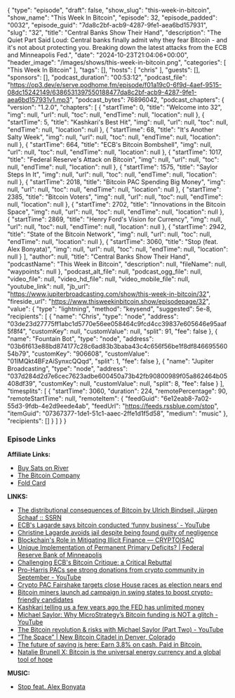 {
  "type": "episode",
  "draft": false,
  "show_slug": "this-week-in-bitcoin",
  "show_name": "This Week In Bitcoin",
  "episode": 32,
  "episode_padded": "0032",
  "episode_guid": "7da8c2bf-acb9-4287-9fe1-aea6bd157931",
  "slug": "32",
  "title": "Central Banks Show Their Hand",
  "description": "The Quiet Part Said Loud: Central banks finally admit why they fear Bitcoin - and it's not about protecting you. Breaking down the latest attacks from the ECB and Minneapolis Fed.",
  "date": "2024-10-23T21:04:06+00:00",
  "header_image": "/images/shows/this-week-in-bitcoin.png",
  "categories": [
    "This Week In Bitcoin"
  ],
  "tags": [],
  "hosts": [
    "chris"
  ],
  "guests": [],
  "sponsors": [],
  "podcast_duration": "00:53:12",
  "podcast_file": "https://op3.dev/e/serve.podhome.fm/episode/f01a19c0-6f9d-4aef-9515-08dc15242149/6386531397550188477da8c2bf-acb9-4287-9fe1-aea6bd157931v1.mp3",
  "podcast_bytes": 76896042,
  "podcast_chapters": {
    "version": "1.2.0",
    "chapters": [
      {
        "startTime": 0,
        "title": "Welcome into 32",
        "img": null,
        "url": null,
        "toc": null,
        "endTime": null,
        "location": null
      },
      {
        "startTime": 5,
        "title": "Kashkari's Best Hit",
        "img": null,
        "url": null,
        "toc": null,
        "endTime": null,
        "location": null
      },
      {
        "startTime": 68,
        "title": "It's Another Salty Week",
        "img": null,
        "url": null,
        "toc": null,
        "endTime": null,
        "location": null
      },
      {
        "startTime": 664,
        "title": "ECB's Bitcoin Bombshell",
        "img": null,
        "url": null,
        "toc": null,
        "endTime": null,
        "location": null
      },
      {
        "startTime": 1017,
        "title": "Federal Reserve's Attack on Bitcoin",
        "img": null,
        "url": null,
        "toc": null,
        "endTime": null,
        "location": null
      },
      {
        "startTime": 1575,
        "title": "Saylor Steps In It",
        "img": null,
        "url": null,
        "toc": null,
        "endTime": null,
        "location": null
      },
      {
        "startTime": 2018,
        "title": "Bitcoin PAC Spending Big Money",
        "img": null,
        "url": null,
        "toc": null,
        "endTime": null,
        "location": null
      },
      {
        "startTime": 2385,
        "title": "Bitcoin Voters",
        "img": null,
        "url": null,
        "toc": null,
        "endTime": null,
        "location": null
      },
      {
        "startTime": 2702,
        "title": "Innovations in the Bitcoin Space",
        "img": null,
        "url": null,
        "toc": null,
        "endTime": null,
        "location": null
      },
      {
        "startTime": 2869,
        "title": "Henry Ford's Vision for Currency",
        "img": null,
        "url": null,
        "toc": null,
        "endTime": null,
        "location": null
      },
      {
        "startTime": 2942,
        "title": "State of the Bitcoin Network",
        "img": null,
        "url": null,
        "toc": null,
        "endTime": null,
        "location": null
      },
      {
        "startTime": 3060,
        "title": "Stop (feat. Alex Bonyata)",
        "img": null,
        "url": null,
        "toc": null,
        "endTime": null,
        "location": null
      }
    ],
    "author": null,
    "title": "Central Banks Show Their Hand",
    "podcastName": "This Week in Bitcoin",
    "description": null,
    "fileName": null,
    "waypoints": null
  },
  "podcast_alt_file": null,
  "podcast_ogg_file": null,
  "video_file": null,
  "video_hd_file": null,
  "video_mobile_file": null,
  "youtube_link": null,
  "jb_url": "https://www.jupiterbroadcasting.com/show/this-week-in-bitcoin/32",
  "fireside_url": "https://www.thisweekinbitcoin.show/episodepage/32",
  "value": {
    "type": "lightning",
    "method": "keysend",
    "suggested": 5e-8,
    "recipients": [
      {
        "name": "Chris",
        "type": "node",
        "address": "03de23d27775ff1abc1d5770e56ee058464c9fcd4cc39837e605646e95aaf5f8f4",
        "customKey": null,
        "customValue": null,
        "split": 91,
        "fee": false
      },
      {
        "name": "Fountain Bot",
        "type": "node",
        "address": "03b6f613e88bd874177c28c6ad83b3baba43c4c656f56be1f8df84669556054b79",
        "customKey": "906608",
        "customValue": "01IMQkt4BFzAiSynxcQQqd",
        "split": 1,
        "fee": false
      },
      {
        "name": "Jupiter Broadcasting",
        "type": "node",
        "address": "037d284d2d7e6cec7623adbe600450a73b42fb90800989f05a862464b05408df39",
        "customKey": null,
        "customValue": null,
        "split": 8,
        "fee": false
      }
    ],
    "timesplits": [
      {
        "startTime": 3060,
        "duration": 224,
        "remotePercentage": 90,
        "remoteStartTime": null,
        "remoteItem": {
          "feedGuid": "6e12eab8-7a02-55d3-9fdb-4e2d9eede4ab",
          "feedUrl": "https://feeds.rssblue.com/stop",
          "itemGuid": "07367377-1de1-51c1-aaec-2ffe1d1f5d58",
          "medium": "music"
        },
        "recipients": []
      }
    ]
  }
}


### Episode Links

**Affiliate Links:**

* [Buy Sats on River](https://river.com/signup?r=3CT4V56E)
* [The Bitcoin Company](https://app.thebitcoincompany.com/signup?ref=JUPITER)
* [Fold Card](https://use.foldapp.com/r/XNHPXTFC)

**LINKS:**

* [The distributional consequences of Bitcoin by Ulrich Bindseil, Jürgen Schaaf :: SSRN](https://papers.ssrn.com/sol3/papers.cfm?abstract_id=4985877)
* [ECB's Lagarde says bitcoin conducted ‘funny business’ - YouTube](https://www.youtube.com/watch?v=ImXHelK0J1g)
* [Christine Lagarde avoids jail despite being found guilty of negligence](https://news.sky.com/story/court-finds-imf-chief-christine-lagarde-guilty-of-criminal-negligence-10702431)
* [Blockchain's Role in Mitigating Illicit Finance — CRYPTOISAC](https://www.cryptoisac.org/news-member-content/blockchains-role-in-mitigating-illicit-finance)
* [Unique Implementation of Permanent Primary Deficits? | Federal Reserve Bank of Minneapolis](https://www.minneapolisfed.org/research/working-papers/unique-implementation-of-permanent-primary-deficits)
* [Challenging ECB's Bitcoin Critique: a Critical Rebuttal](https://www.murrayrudd.pro/challenging-bias-in-the-ecbs-bitcoin-analysis/)
* [Pro-Harris PACs see strong donations from crypto community in September - YouTube](https://www.youtube.com/watch?v=pKiA43tKuIM)
* [Crypto PAC Fairshake targets close House races as election nears end](https://www.cnbc.com/2024/10/20/crypto-pac-fairshake-targets-close-house-races-as-election-nears-end.html)
* [Bitcoin miners launch ad campaign in swing states to boost crypto-friendly candidates ](https://www.foxbusiness.com/politics/bitcoin-miners-launch-ad-campaign-swing-states-boost-crypto-friendly-candidates)
* [Kashkari telling us a few years ago the FED has unlimited money](https://x.com/qcapital2020/status/1775966557425864705)
* [Michael Saylor: Why MicroStrategy’s Bitcoin funding is NOT a glitch - YouTube](https://www.youtube.com/watch?v=eThjo9wYoF0)
* [The Bitcoin revolution & risks with Michael Saylor (Part Two) - YouTube](https://www.youtube.com/watch?v=DevkAbG1mGc)
* [“The Space” | New Bitcoin Citadel in Denver, Colorado](https://bitcoinnews.com/opinion/denver-new-bitcoin-citadel-the-space/)
* [The future of saving is here: Earn 3.8% on cash. Paid in Bitcoin.](https://blog.river.com/bitcoin-interest-on-cash/)
* [Natalie Brunell X: Bitcoin is the universal energy currency and a global tool of hope](https://x.com/natbrunell/status/1848554857025736943)

**MUSIC:**

* [Stop feat. Alex Bonyata](https://podcastindex.org/podcast/7000726?episode=27023396650)
